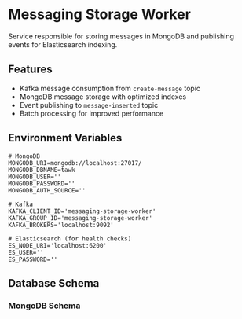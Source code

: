 # Messaging Storage Worker

Service responsible for storing messages in MongoDB and publishing events for Elasticsearch indexing.

## Features

- Kafka message consumption from `create-message` topic
- MongoDB message storage with optimized indexes
- Event publishing to `message-inserted` topic
- Batch processing for improved performance

## Environment Variables

```env
# MongoDB
MONGODB_URI=mongodb://localhost:27017/
MONGODB_DBNAME=tawk
MONGODB_USER=''
MONGODB_PASSWORD=''
MONGODB_AUTH_SOURCE=''

# Kafka
KAFKA_CLIENT_ID='messaging-storage-worker'
KAFKA_GROUP_ID='messaging-storage-worker'
KAFKA_BROKERS='localhost:9092'

# Elasticsearch (for health checks)
ES_NODE_URI='localhost:6200'
ES_USER=''
ES_PASSWORD=''
```

## Database Schema

### MongoDB Schema

```

```
